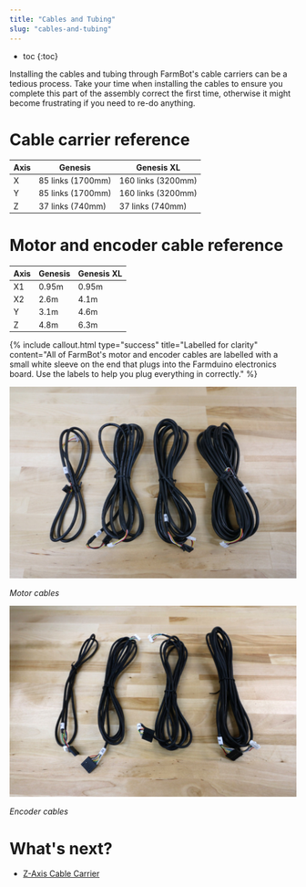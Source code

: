 ```yaml
---
title: "Cables and Tubing"
slug: "cables-and-tubing"
---
```


* toc
{:toc}

Installing the cables and tubing through FarmBot's cable carriers can be a tedious process. Take your time when installing the cables to ensure you complete this part of the assembly correct the first time, otherwise it might become frustrating if you need to re-do anything.

# Cable carrier reference

|Axis                          |Genesis                       |Genesis XL                    |
|------------------------------|------------------------------|------------------------------|
|X                             |85 links (1700mm)             |160 links (3200mm)
|Y                             |85 links (1700mm)             |160 links (3200mm)
|Z                             |37 links (740mm)              |37 links (740mm)

# Motor and encoder cable reference

|Axis                          |Genesis                       |Genesis XL                    |
|------------------------------|------------------------------|------------------------------|
|X1                            |0.95m                         |0.95m
|X2                            |2.6m                          |4.1m
|Y                             |3.1m                          |4.6m
|Z                             |4.8m                          |6.3m



{%
include callout.html
type="success"
title="Labelled for clarity"
content="All of FarmBot's motor and encoder cables are labelled with a small white sleeve on the end that plugs into the Farmduino electronics board. Use the labels to help you plug everything in correctly."
%}



![v1.3-Motor-Cables.jpg](v1.3-Motor-Cables.jpg)

_Motor cables_



![v1.3-Encoder-Cables.jpg](v1.3-Encoder-Cables.jpg)

_Encoder cables_


# What's next?

 * [Z-Axis Cable Carrier](../FarmBot-Genesis-V1.4/cables-and-tubing/z-axis-cable-carrier.md)
